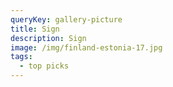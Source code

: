 ```yaml
---
queryKey: gallery-picture
title: Sign
description: Sign
image: /img/finland-estonia-17.jpg
tags:
  - top picks
---
```

